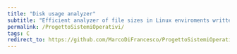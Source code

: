 ```yaml
---
title: "Disk usage analyzer"
subtitle: "Efficient analyzer of file sizes in Linux enviroments written in C"
permalink: /ProgettoSistemiOperativi/
tags: C
redirect_to: https://github.com/MarcoDiFrancesco/ProgettoSistemiOperativi
---
```


